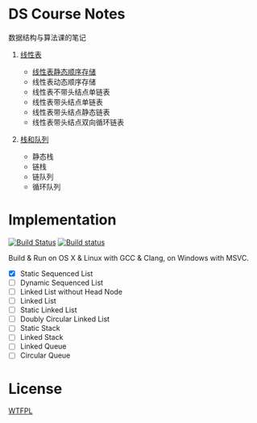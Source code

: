 # DS Course Notes

数据结构与算法课的笔记

1. [线性表](/doc/linearList.md#线性表)
    - [线性表静态顺序存储](/doc/linearList.md#静态存储顺序线性表)
    - 线性表动态顺序存储
    - 线性表不带头结点单链表
    - 线性表带头结点单链表
    - 线性表带头结点静态链表
    - 线性表带头结点双向循环链表

2. [栈和队列](/doc/stackQueue.md)
    - 静态栈
    - 链栈
    - 链队列
    - 循环队列

# Implementation
[![Build Status](https://travis-ci.org/BigPa/DS_Course_Notes.svg?branch=master)](https://travis-ci.org/BigPa/DS_Course_Notes)
[![Build status](https://ci.appveyor.com/api/projects/status/f3c7txen2jte9k18?svg=true)](https://ci.appveyor.com/project/BigPa/ds-course-notes)

Build & Run on OS X & Linux with GCC & Clang, on Windows with MSVC.

- [x] Static Sequenced List
- [ ] Dynamic Sequenced List
- [ ] Linked List without Head Node
- [ ] Linked List
- [ ] Static Linked List
- [ ] Doubly Circular Linked List
- [ ] Static Stack
- [ ] Linked Stack
- [ ] Linked Queue
- [ ] Circular Queue

# License
[WTFPL](http://www.wtfpl.net/txt/copying/)
